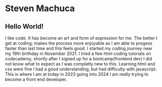 # Steven Machuca 

## Hello World! 

I like code. It has become an art and form of expression for me. The better I get at coding; makes the process more enjoyable as I am able to progess faster than last time and this feels good. I started my coding journey near my 19th birthday in November 2021. I tried a few html coding tutorials on codecademy, shortly after I signed up for a bootcamp(frontend dev) I did not know what to expect as I was completly new to this. Learning html and css were fine I had a good understanding, but had difficulty with javascript. This is where I am at today in 2023 going into 2024 I am really trying to become a front end developer.

